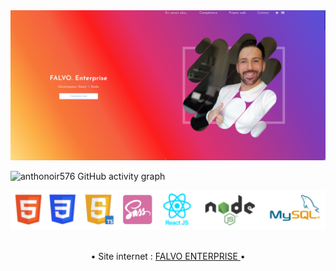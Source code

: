 <img src="https://github.com/Anthonoir576/Anthonoir576/blob/main/img/bannerwebsite.JPG?raw=true" />

![anthonoir576 GitHub activity graph](https://activity-graph.herokuapp.com/graph?username=anthonoir576&theme=react-dark&custom_title=FALVO%20ENTERPRISE%20'%20S)

<img src="https://github.com/Anthonoir576/Anthonoir576/blob/main/img/technoadd.png?raw=true" />

<br />
<br />

<p align='center'>&bull; Site internet : <a href="https://anthonoir576.github.io/FALVO_ENTERPRISE/"> FALVO ENTERPRISE </a> &bull; </p>
